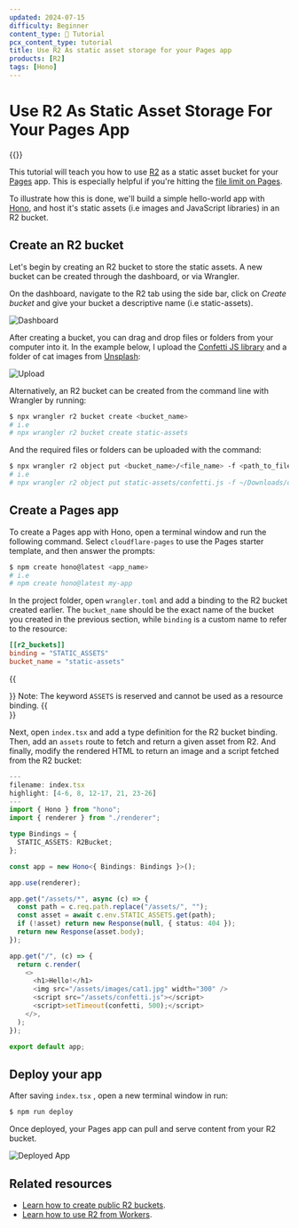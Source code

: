 ```yaml
---
updated: 2024-07-15
difficulty: Beginner
content_type: 📝 Tutorial
pcx_content_type: tutorial
title: Use R2 As static asset storage for your Pages app
products: [R2]
tags: [Hono]
---
```


# Use R2 As Static Asset Storage For Your Pages App

{{<tutorial-date-info>}}

This tutorial will teach you how to use [R2](/r2/) as a static asset bucket for your [Pages](/pages/) app. This is especially helpful if you're hitting the [file limit on Pages](/pages/platform/limits/#files).

To illustrate how this is done, we'll build a simple hello-world app with [Hono](https://hono.dev/), and host it's static assets (i.e images and JavaScript libraries) in an R2 bucket.

## Create an R2 bucket

Let's begin by creating an R2 bucket to store the static assets. A new bucket can be created through the dashboard, or via Wrangler.

On the dashboard, navigate to the R2 tab using the side bar, click on _Create bucket_ and give your bucket a descriptive name (i.e static-assets).

![Dashboard](/images/workers/tutorials/pages-r2/dash.png)

After creating a bucket, you can drag and drop files or folders from your computer into it. In the example below, I upload the [Confetti JS library](https://www.kirilv.com/canvas-confetti/) and a folder of cat images from [Unsplash](https://unsplash.com/):

![Upload](/images/workers/tutorials/pages-r2/upload.gif)

Alternatively, an R2 bucket can be created from the command line with Wrangler by running:

```sh
$ npx wrangler r2 bucket create <bucket_name>
# i.e
# npx wrangler r2 bucket create static-assets
```

And the required files or folders can be uploaded with the command:

```sh
$ npx wrangler r2 object put <bucket_name>/<file_name> -f <path_to_file>
# i.e
# npx wrangler r2 object put static-assets/confetti.js -f ~/Downloads/confetti.js
```

## Create a Pages app

To create a Pages app with Hono, open a terminal window and run the following command. Select `cloudflare-pages` to use the Pages starter template, and then answer the prompts:

```sh
$ npm create hono@latest <app_name>
# i.e
# npm create hono@latest my-app
```

In the project folder, open `wrangler.toml` and add a binding to the R2 bucket created earlier. The `bucket_name` should be the exact name of the bucket you created in the previous section, while `binding` is a custom name to refer to the resource:

```toml
[[r2_buckets]]
binding = "STATIC_ASSETS"
bucket_name = "static-assets"
```

{{<Aside type="note">}}
Note: The keyword `ASSETS` is reserved and cannot be used as a resource binding.
{{</Aside>}}

Next, open `index.tsx` and add a type definition for the R2 bucket binding. Then, add an `assets` route to fetch and return a given asset from R2. And finally, modify the rendered HTML to return an image and a script fetched from the R2 bucket:

```ts
---
filename: index.tsx
highlight: [4-6, 8, 12-17, 21, 23-26]
---
import { Hono } from "hono";
import { renderer } from "./renderer";

type Bindings = {
  STATIC_ASSETS: R2Bucket;
};

const app = new Hono<{ Bindings: Bindings }>();

app.use(renderer);

app.get("/assets/*", async (c) => {
  const path = c.req.path.replace("/assets/", "");
  const asset = await c.env.STATIC_ASSETS.get(path);
  if (!asset) return new Response(null, { status: 404 });
  return new Response(asset.body);
});

app.get("/", (c) => {
  return c.render(
    <>
      <h1>Hello!</h1>
      <img src="/assets/images/cat1.jpg" width="300" />
      <script src="/assets/confetti.js"></script>
      <script>setTimeout(confetti, 500);</script>
    </>,
  );
});

export default app;
```

## Deploy your app

After saving `index.tsx` , open a new terminal window in run:

```sh
$ npm run deploy
```

Once deployed, your Pages app can pull and serve content from your R2 bucket.

![Deployed App](/images/workers/tutorials/pages-r2/deployed.gif)

## Related resources

- [Learn how to create public R2 buckets](/r2/buckets/public-buckets/).
- [Learn how to use R2 from Workers](/r2/api/workers/workers-api-usage/).
